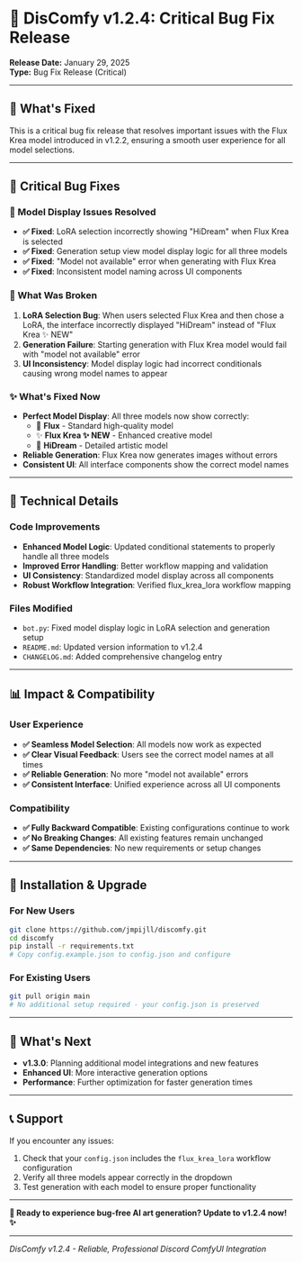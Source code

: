 # 🐛 DisComfy v1.2.4: Critical Bug Fix Release

**Release Date:** January 29, 2025  
**Type:** Bug Fix Release (Critical)

---

## 🌟 **What's Fixed**

This is a critical bug fix release that resolves important issues with the Flux Krea model introduced in v1.2.2, ensuring a smooth user experience for all model selections.

---

## 🐛 **Critical Bug Fixes**

### **🚀 Model Display Issues Resolved**
- **✅ Fixed**: LoRA selection incorrectly showing "HiDream" when Flux Krea is selected
- **✅ Fixed**: Generation setup view model display logic for all three models
- **✅ Fixed**: "Model not available" error when generating with Flux Krea
- **✅ Fixed**: Inconsistent model naming across UI components

### **🎯 What Was Broken**
1. **LoRA Selection Bug**: When users selected Flux Krea and then chose a LoRA, the interface incorrectly displayed "HiDream" instead of "Flux Krea ✨ NEW"
2. **Generation Failure**: Starting generation with Flux Krea model would fail with "model not available" error
3. **UI Inconsistency**: Model display logic had incorrect conditionals causing wrong model names to appear

### **✨ What's Fixed Now**
- **Perfect Model Display**: All three models now show correctly:
  - 🚀 **Flux** - Standard high-quality model
  - ✨ **Flux Krea ✨ NEW** - Enhanced creative model
  - 🎨 **HiDream** - Detailed artistic model
- **Reliable Generation**: Flux Krea now generates images without errors
- **Consistent UI**: All interface components show the correct model names

---

## 🔧 **Technical Details**

### **Code Improvements**
- **Enhanced Model Logic**: Updated conditional statements to properly handle all three models
- **Improved Error Handling**: Better workflow mapping and validation
- **UI Consistency**: Standardized model display across all components
- **Robust Workflow Integration**: Verified flux_krea_lora workflow mapping

### **Files Modified**
- `bot.py`: Fixed model display logic in LoRA selection and generation setup
- `README.md`: Updated version information to v1.2.4
- `CHANGELOG.md`: Added comprehensive changelog entry

---

## 📊 **Impact & Compatibility**

### **User Experience**
- **✅ Seamless Model Selection**: All models now work as expected
- **✅ Clear Visual Feedback**: Users see the correct model names at all times
- **✅ Reliable Generation**: No more "model not available" errors
- **✅ Consistent Interface**: Unified experience across all UI components

### **Compatibility**
- **✅ Fully Backward Compatible**: Existing configurations continue to work
- **✅ No Breaking Changes**: All existing features remain unchanged
- **✅ Same Dependencies**: No new requirements or setup changes

---

## 🚀 **Installation & Upgrade**

### **For New Users**
```bash
git clone https://github.com/jmpijll/discomfy.git
cd discomfy
pip install -r requirements.txt
# Copy config.example.json to config.json and configure
```

### **For Existing Users**
```bash
git pull origin main
# No additional setup required - your config.json is preserved
```

---

## 🎯 **What's Next**

- **v1.3.0**: Planning additional model integrations and new features
- **Enhanced UI**: More interactive generation options
- **Performance**: Further optimization for faster generation times

---

## 📞 **Support**

If you encounter any issues:
1. Check that your `config.json` includes the `flux_krea_lora` workflow configuration
2. Verify all three models appear correctly in the dropdown
3. Test generation with each model to ensure proper functionality

---

**🎨 Ready to experience bug-free AI art generation? Update to v1.2.4 now! ✨**

---

*DisComfy v1.2.4 - Reliable, Professional Discord ComfyUI Integration*